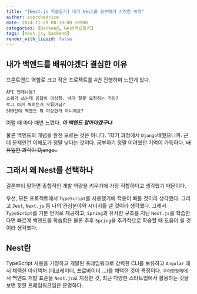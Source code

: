 ```yaml
---
title: "[Nest.js 학습일기] 내가 Nest를 공부하기 시작한 이유"
author: scorchedrice
date: 2024-11-29 08:30:00 +0900
categories: [Backend, Nest학습일기]
tags: [nest.js, backend]
render_with_liquid: false
---
```


## 내가 백엔드를 배워야겠다 결심한 이유
프론트엔드 역할로 크고 작은 프로젝트를 4번 진행하며 느낀게 있다.
```
API 언제나옴?
스웨거 쓰는데 응답이 이상함. 내가 잘못 요청하는 거임?
로그 이거 찍히는거 오류아님?
500인데 백엔드 뭐 이상한거 아니에요?
```
이럴 때 마다 매번 느꼈다.
***아 백엔드 알아야겠구나***

물론 백엔드의 개념을 완전 모르는 것은 아니다. 1학기 과정에서 `Django`배웠으니까.
근데 문제인건 이해도가 정말 낮다는 것이다. 공부하기 정말 어려웠던 기억이 가득하다.
~~내 유일한 과락이 Django..~~

## 그래서 왜 Nest를 선택하나
결론부터 말하면 종합적인 개발 역량을 키우기에 가장 적합하다고 생각했기 때문이다.

우선, 모든 프로젝트에서 `TypeScript`를 사용했기에 적응이 빠를 것이라 생각했다.
그리고 `Jest`, `Next.js` 등 나의 관심분야와 시너지를 낼 것이라 생각했다. 
그래서 `TypeScript`를 기본 언어로 제공하고, 
`Spring`과 유사한 구조를 지닌 `Nest.js`를 학습한다면 빠르게 백엔드를 학습함은 물론 추후 `Spring`을 추가적으로 학습할 때 도움이 될 것이라 생각했다.

## Nest란
TypeScript 사용을 가정하고 개발된 프레임워크로 강력한 CLI를 보유하고 `Angular` 에서 채택한 아키텍처 (데코레이터, 프로바이더 ...)를 채택한 것이 특징이다.
`우아한형제`에서 백엔드 개발 표준을 `Nest.js`로 지정한 것, 최근 다양한 스타트업에서 활용하는 것을 보면 핫한 프레임워크임은 분명하다.

